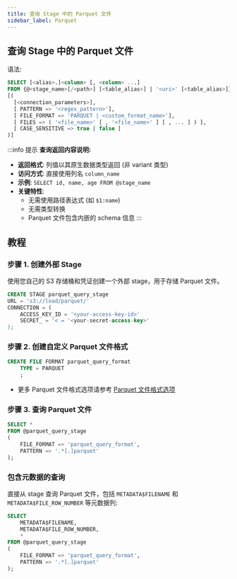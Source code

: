 ```yaml
---
title: 查询 Stage 中的 Parquet 文件
sidebar_label: Parquet
---
```


## 查询 Stage 中的 Parquet 文件

语法:
```sql
SELECT [<alias>.]<column> [, <column> ...] 
FROM {@<stage_name>[/<path>] [<table_alias>] | '<uri>' [<table_alias>]} 
[( 
  [<connection_parameters>],
  [ PATTERN => '<regex_pattern>'],
  [ FILE_FORMAT => 'PARQUET | <custom_format_name>'],
  [ FILES => ( '<file_name>' [ , '<file_name>' ] [ , ... ] ) ],
  [ CASE_SENSITIVE => true | false ]
)]
```

:::info 提示
**查询返回内容说明:**

* **返回格式**: 列值以其原生数据类型返回 (非 variant 类型)
* **访问方式**: 直接使用列名 `column_name`
* **示例**: `SELECT id, name, age FROM @stage_name`
* **关键特性**:
  * 无需使用路径表达式 (如 `$1:name`)
  * 无需类型转换
  * Parquet 文件包含内嵌的 schema 信息
:::

## 教程

### 步骤 1. 创建外部 Stage

使用您自己的 S3 存储桶和凭证创建一个外部 stage，用于存储 Parquet 文件。
```sql
CREATE STAGE parquet_query_stage 
URL = 's3://load/parquet/' 
CONNECTION = (
    ACCESS_KEY_ID = '<your-access-key-id>' 
    SECRET_ = '< = '<your-secret-access-key>'
);
```

### 步骤 2. 创建自定义 Parquet 文件格式

```sql
CREATE FILE FORMAT parquet_query_format 
    TYPE = PARQUET
    ;
```
- 更多 Parquet 文件格式选项请参考 [Parquet 文件格式选项](/sql/sql-reference/file-format-options#parquet-options)

### 步骤 3. 查询 Parquet 文件

```sql
SELECT *
FROM @parquet_query_stage
(
    FILE_FORMAT => 'parquet_query_format',
    PATTERN => '.*[.]parquet'
);
```
### 包含元数据的查询

直接从 stage 查询 Parquet 文件，包括 `METADATA$FILENAME` 和 `METADATA$FILE_ROW_NUMBER` 等元数据列:

```sql
SELECT
    METADATA$FILENAME,
    METADATA$FILE_ROW_NUMBER,
    *
FROM @parquet_query_stage
(
    FILE_FORMAT => 'parquet_query_format',
    PATTERN => '.*[.]parquet'
);
```